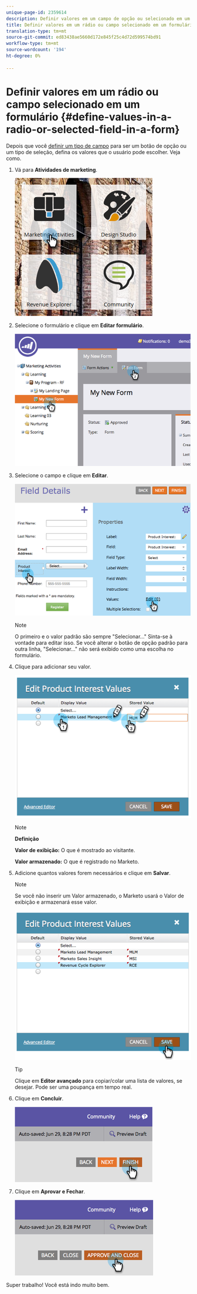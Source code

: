 ```yaml
---
unique-page-id: 2359614
description: Definir valores em um campo de opção ou selecionado em um formulário - Documentos do marketing - Documentação do produto
title: Definir valores em um rádio ou campo selecionado em um formulário
translation-type: tm+mt
source-git-commit: ed83438ae5660d172e845f25c4d72d599574bd91
workflow-type: tm+mt
source-wordcount: '194'
ht-degree: 0%

---
```



# Definir valores em um rádio ou campo selecionado em um formulário {#define-values-in-a-radio-or-selected-field-in-a-form}

Depois que você [definir um tipo de campo](/help/marketo/product-docs/administration/field-management/change-the-type-of-a-marketo-custom-field.md) para ser um botão de opção ou um tipo de seleção, defina os valores que o usuário pode escolher. Veja como.

1. Vá para **Atividades de marketing**.

   ![](assets/ma.png)

1. Selecione o formulário e clique em **Editar formulário**.

   ![](assets/image2014-9-15-16-3a28-3a56.png)

1. Selecione o campo e clique em **Editar**.

   ![](assets/image2014-9-15-16-3a29-3a6.png)

   >[!NOTE]
   >
   >O primeiro e o valor padrão são sempre &quot;Selecionar...&quot; Sinta-se à vontade para editar isso. Se você alterar o botão de opção padrão para outra linha, &quot;Selecionar...&quot; não será exibido como uma escolha no formulário.

1. Clique para adicionar seu valor.

   ![](assets/image2014-9-15-16-3a29-3a18.png)

   >[!NOTE]
   >
   >**Definição**
   >
   >**Valor de exibição:** O que é mostrado ao visitante.
   >
   >**Valor armazenado:** O que é registrado no Marketo.

1. Adicione quantos valores forem necessários e clique em **Salvar**.

   >[!NOTE]
   >
   >Se você não inserir um Valor armazenado, o Marketo usará o Valor de exibição e armazenará esse valor.

   ![](assets/image2014-9-15-16-3a29-3a30.png)

   >[!TIP]
   >
   >Clique em **Editor avançado** para copiar/colar uma lista de valores, se desejar. Pode ser uma poupança em tempo real.

1. Clique em **Concluir**.

   ![](assets/image2014-9-15-16-3a29-3a43.png)

1. Clique em **Aprovar e Fechar**.

   ![](assets/image2014-9-15-16-3a29-3a57.png)

Super trabalho! Você está indo muito bem.
